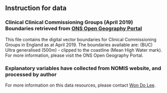 ## Instruction for data 

### Clinical Clinical Commissioning Groups (April 2019) Boundaries retrieved from [ONS Open Geography Portal](https://geoportal.statistics.gov.uk/datasets/clinical-commissioning-groups-april-2019-boundaries-en-buc-1?geometry=-37.585%2C48.022%2C33.298%2C57.305)
This file contains the digital vector boundaries for Clinical Commissioning Groups in England as at April 2019. The boundaries available are:
(BUC) Ultra generalised (500m) - clipped to the coastline (Mean High Water mark). For more information, please visit the ONS Open Geography Portal.

### Explanatory variables have collected from NOMIS website, and processed by author
For more information on this data resources, please contact [Won Do Lee](wondo.lee@ouce.ox.ac.uk).



